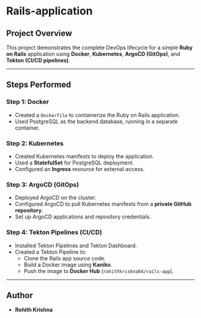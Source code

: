# Rails-application

## Project Overview

This project demonstrates the complete DevOps lifecycle for a simple **Ruby on Rails** application using **Docker**, **Kubernetes**, **ArgoCD (GitOps)**, and **Tekton (CI/CD pipelines)**.

---

## Steps Performed

### Step 1: Docker

- Created a `Dockerfile` to containerize the Ruby on Rails application.
- Used PostgreSQL as the backend database, running in a separate container.

### Step 2: Kubernetes

- Created Kubernetes manifests to deploy the application.
- Used a **StatefulSet** for PostgreSQL deployment.
- Configured an **Ingress** resource for external access.

### Step 3: ArgoCD (GitOps)

- Deployed ArgoCD on the cluster.
- Configured ArgoCD to pull Kubernetes manifests from a **private GitHub repository**.
- Set up ArgoCD applications and repository credentials.

### Step 4: Tekton Pipelines (CI/CD)

- Installed Tekton Pipelines and Tekton Dashboard.
- Created a Tekton Pipeline to:
  - Clone the Rails app source code.
  - Build a Docker image using **Kaniko**.
  - Push the image to **Docker Hub** (`rohithkrishna04/rails-app`).

---

## Author

- **Rohith Krishna**
